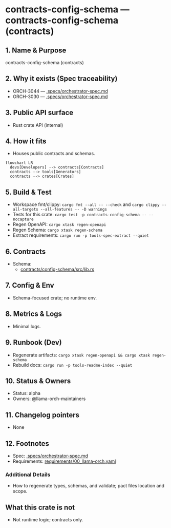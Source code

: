 # contracts-config-schema — contracts-config-schema (contracts)

## 1. Name & Purpose

contracts-config-schema (contracts)

## 2. Why it exists (Spec traceability)

- ORCH-3044 — [.specs/orchestrator-spec.md](../../.specs/orchestrator-spec.md#orch-3044)
- ORCH-3030 — [.specs/orchestrator-spec.md](../../.specs/orchestrator-spec.md#orch-3030)


## 3. Public API surface

- Rust crate API (internal)

## 4. How it fits

- Houses public contracts and schemas.

```mermaid
flowchart LR
  devs[Developers] --> contracts[Contracts]
  contracts --> tools[Generators]
  contracts --> crates[Crates]
```

## 5. Build & Test

- Workspace fmt/clippy: `cargo fmt --all -- --check` and `cargo clippy --all-targets --all-features
-- -D warnings`
- Tests for this crate: `cargo test -p contracts-config-schema -- --nocapture`
- Regen OpenAPI: `cargo xtask regen-openapi`
- Regen Schema: `cargo xtask regen-schema`
- Extract requirements: `cargo run -p tools-spec-extract --quiet`


## 6. Contracts

- Schema:
  - [contracts/config-schema/src/lib.rs](../../contracts/config-schema/src/lib.rs)


## 7. Config & Env

- Schema-focused crate; no runtime env.

## 8. Metrics & Logs

- Minimal logs.

## 9. Runbook (Dev)

- Regenerate artifacts: `cargo xtask regen-openapi && cargo xtask regen-schema`
- Rebuild docs: `cargo run -p tools-readme-index --quiet`


## 10. Status & Owners

- Status: alpha
- Owners: @llama-orch-maintainers

## 11. Changelog pointers

- None

## 12. Footnotes

- Spec: [.specs/orchestrator-spec.md](../../.specs/orchestrator-spec.md)
- Requirements: [requirements/00_llama-orch.yaml](../../requirements/00_llama-orch.yaml)

### Additional Details
- How to regenerate types, schemas, and validate; pact files location and scope.


## What this crate is not

- Not runtime logic; contracts only.
